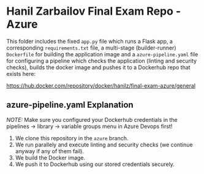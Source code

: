 # Hanil Zarbailov Final Exam Repo - Azure
This folder includes the fixed `app.py` file which runs a Flask app, a corresponding `requirements.txt` file, a multi-stage (builder-runner) `Dockerfile` for building the application image and a `azure-pipeline.yaml` file for configuring a pipeline which checks the application (linting and security checks), builds the docker image and pushes it to a Dockerhub repo that exists here:

https://hub.docker.com/repository/docker/hanilz/final-exam-azure/general

## azure-pipeline.yaml Explanation
*NOTE:* Make sure you configured your Dockerhub credentials in the pipelines -> library -> variable groups menu in Azure Devops first!

1. We clone this repository in the `azure` branch.
2. We run parallely and execute linting and security checks (we continue anyway if any of them fail).
3. We build the Docker image.
4. We push it to Dockerhub using our stored credentials securely.
